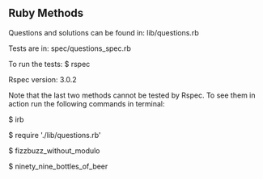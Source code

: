 <h2>Ruby Methods</h2> 

<p>Questions and solutions can be found in: lib/questions.rb</p>

<p>Tests are in: spec/questions_spec.rb</p>

<p>To run the tests: $ rspec</p>

<p>Rspec version: 3.0.2</p>

<p>Note that the last two methods cannot be tested by Rspec. To see them in action run the following commands in terminal:</p>

<p>$ irb</p>
<p>$ require './lib/questions.rb'</p>
<p>$ fizzbuzz_without_modulo</p>
<p>$ ninety_nine_bottles_of_beer</p>
